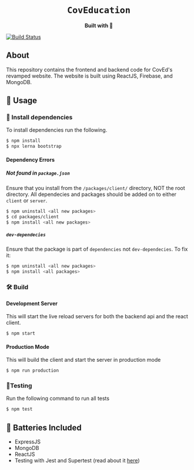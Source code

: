 <div align="center">

  <h1><code>CovEducation</code></h1>

  <strong>Built with 💖</strong>
</div>

[![Build Status](https://travis-ci.com/CovEducation/CovEducation.svg?branch=master)](https://travis-ci.com/CovEducation/CovEducation)

## About
This repository contains the frontend and backend code for CovEd's revamped website. The website is built using ReactJS, Firebase, and MongoDB.

## 🚴 Usage

### 🐑 Install dependencies
To install dependencies run the following.

```bash
$ npm install
$ npx lerna bootstrap
```

#### Dependency Errors

##### Not found in `package.json`
Ensure that you install from the `/packages/client/` directory, NOT the root directory. All dependecies and packages should be added on to either `client` or `server`. 

```bash
$ npm uninstall <all new packages>
$ cd packages/client
$ npm install <all new packages>
```

##### `dev-dependecies`
Ensure that the package is part of `dependencies` not `dev-dependecies`. To fix it:
```bash
$ npm uninstall <all new packages>
$ npm install <all packages>
```

### 🛠️ Build 

#### Development Server
This will start the live reload servers for both the backend api and the react client.
```bash
$ npm start
```

#### Production Mode
This will build the client and start the server in production mode 
```bash
$ npm run production
```

### 🧪Testing
Run the following command to run all tests
```bash
$ npm test
```

## 🔋 Batteries Included
* ExpressJS
* MongoDB
* ReactJS
* Testing with Jest and Supertest (read about it [here](https://www.albertgao.xyz/2017/05/24/how-to-test-expressjs-with-jest-and-supertest/))
